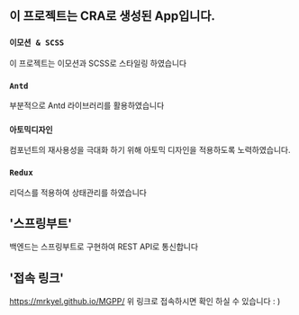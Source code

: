 ## 이 프로젝트는 CRA로 생성된 App입니다.

### `이모션 & SCSS`

이 프로젝트는 이모션과 SCSS로 스타일링 하였습니다

### `Antd`

부분적으로 Antd 라이브러리를 활용하였습니다

### `아토믹디자인`

컴포넌트의 재사용성을 극대화 하기 위해 아토믹 디자인을 적용하도록 노력하였습니다.

### `Redux`

리덕스를 적용하여 상태관리를 하였습니다

## '스프링부트'

백엔드는 스프링부트로 구현하여 REST API로 통신합니다

## '접속 링크'

https://mrkyel.github.io/MGPP/
위 링크로 접속하시면 확인 하실 수 있습니다 : )
